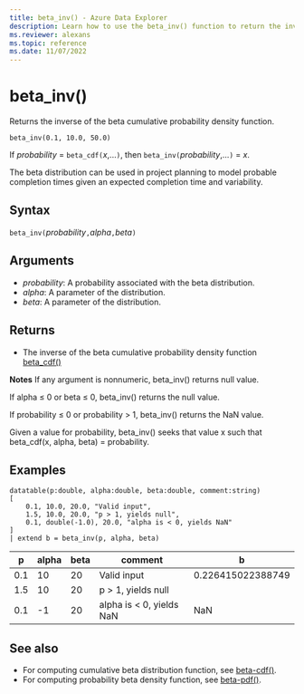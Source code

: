 ```yaml
---
title: beta_inv() - Azure Data Explorer
description: Learn how to use the beta_inv() function to return the inverse of the beta cumulative probability density function.
ms.reviewer: alexans
ms.topic: reference
ms.date: 11/07/2022
---
```

# beta_inv()

Returns the inverse of the beta cumulative probability density function.

```kusto
beta_inv(0.1, 10.0, 50.0)
```

If *probability* = `beta_cdf(`*x*,...`)`, then `beta_inv(`*probability*,...`)` = *x*.

The beta distribution can be used in project planning to model probable completion times given an expected completion time and variability.

## Syntax

`beta_inv(`*probability*`,`*alpha*`,`*beta*`)`

## Arguments

* *probability*: A probability associated with the beta distribution.
* *alpha*: A parameter of the distribution.
* *beta*: A parameter of the distribution.

## Returns

* The inverse of the beta cumulative probability density function [beta_cdf()](./beta-cdffunction.md)

**Notes**
If any argument is nonnumeric, beta_inv() returns null value.

If alpha ≤ 0 or beta ≤ 0, beta_inv() returns the null value.

If probability ≤ 0 or probability > 1, beta_inv() returns the NaN value.

Given a value for probability, beta_inv() seeks that value x such that beta_cdf(x, alpha, beta) = probability.

## Examples

<!-- csl: https://help.kusto.windows.net/Samples -->
```kusto
datatable(p:double, alpha:double, beta:double, comment:string)
[
    0.1, 10.0, 20.0, "Valid input",
    1.5, 10.0, 20.0, "p > 1, yields null",
    0.1, double(-1.0), 20.0, "alpha is < 0, yields NaN"
]
| extend b = beta_inv(p, alpha, beta)
```

|p|alpha|beta|comment|b|
|---|---|---|---|---|
|0.1|10|20|Valid input|0.226415022388749|
|1.5|10|20|p > 1, yields null||
|0.1|-1|20|alpha is < 0, yields NaN|NaN|

## See also

* For computing cumulative beta distribution function, see [beta-cdf()](./beta-cdffunction.md).
* For computing probability beta density function, see [beta-pdf()](./beta-pdffunction.md).
